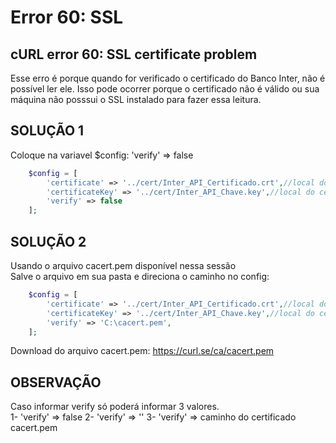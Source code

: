 # Error 60: SSL

## cURL error 60: SSL certificate problem
Esse erro é porque quando for verificado o certificado do Banco Inter, não é possível ler ele. Isso pode ocorrer porque o certificado não é válido ou sua máquina não posssui o SSL instalado para fazer essa leitura.

## SOLUÇÃO 1
Coloque na variavel $config: 'verify' => false

```php
    $config = [
        'certificate' => '../cert/Inter_API_Certificado.crt',//local do certificado crt
        'certificateKey' => '../cert/Inter_API_Chave.key',//local do certificado key
        'verify' => false
    ];
```

## SOLUÇÃO 2
Usando o arquivo cacert.pem disponível nessa sessão<br>
Salve o arquivo em sua pasta e direciona o caminho no config:

```php
    $config = [
        'certificate' => '../cert/Inter_API_Certificado.crt',//local do certificado crt
        'certificateKey' => '../cert/Inter_API_Chave.key',//local do certificado key
        'verify' => 'C:\cacert.pem',
    ];
```
Download do arquivo cacert.pem: https://curl.se/ca/cacert.pem

## OBSERVAÇÃO
Caso informar verify só poderá informar 3 valores.<br>
1- 'verify' => false
2- 'verify' => ''
3- 'verify' => caminho do certificado cacert.pem